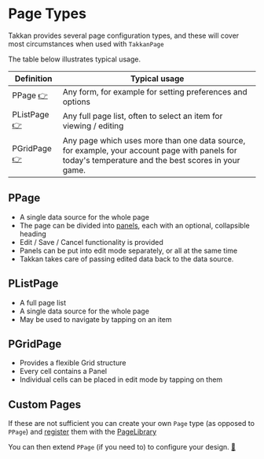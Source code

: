 # Page Types

Takkan provides several page configuration types, and these will cover most circumstances when used with `TakkanPage`

The table below illustrates typical usage.

| Definition   | Typical usage                                                                                                                                       |
|--------------|-----------------------------------------------------------------------------------------------------------------------------------------------------|
| PPage [:point_right:](#PPage)    | Any form, for example for setting preferences and options                                                                                           |
| PListPage  [:point_right:](#plistpage)  | Any full page list, often to select an item for viewing / editing                                                                                   |
| PGridPage [:point_right:](#pgridpage) | Any page which uses more than one data source, for example, your account page with panels for today's temperature and the best scores in your game. |


## PPage

- A single data source for the whole page
- The page can be divided into [panels](#panel), each with an optional, collapsible heading
- Edit / Save / Cancel functionality is provided
- Panels can be put into edit mode separately, or all at the same time
- Takkan takes care of passing edited data back to the data source.  

## PListPage

- A full page list
- A single data source for the whole page
- May be used to navigate by tapping on an item 

## PGridPage

- Provides a flexible Grid structure
- Every cell contains a Panel
- Individual cells can be placed in edit mode by tapping on them

## Custom Pages

If these are not sufficient you can create your own `Page` type (as opposed to `PPage`) and [register](./libraries.md#registering-with-a-library) them with the [PageLibrary](./libraries.md)

You can then extend `PPage` (if you need to) to configure your design. [:thinking:](https://gitlab.com/takkan/precept-client/-/issues/24) 